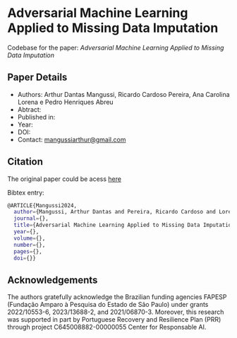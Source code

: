 # Adversarial Machine Learning Applied to Missing Data Imputation

Codebase for the paper: *Adversarial Machine Learning Applied to Missing Data Imputation*

## Paper Details
- Authors: Arthur Dantas Mangussi, Ricardo Cardoso Pereira, Ana Carolina Lorena e Pedro Henriques Abreu
- Abtract:
- Published in:
- Year:
- DOI:
- Contact: mangussiarthur@gmail.com

## Citation
The original paper could be acess [here]()

Bibtex entry:
```bash
@ARTICLE{Mangussi2024,
  author={Mangussi, Arthur Dantas and Pereira, Ricardo Cardoso and Lorena, Ana Carolina and Abreu, Pedro Henriques},
  journal={}, 
  title={Adversarial Machine Learning Applied to Missing Data Imputation}, 
  year={},
  volume={},
  number={},
  pages={},
  doi={}}
```
## Acknowledgements
The authors gratefully acknowledge the Brazilian funding agencies FAPESP (Fundação Amparo à Pesquisa do Estado de São Paulo) under grants 2022/10553-6, 2023/13688-2, and 2021/06870-3. Moreover, this research was supported in part by Portuguese Recovery and Resilience Plan (PRR) through project C645008882-00000055 Center for Responsable AI.
